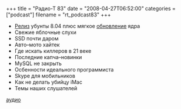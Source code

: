 +++
title = "Радио-Т 83"
date = "2008-04-27T06:52:00"
categories = ["podcast"]
filename = "rt_podcast83"
+++


- [Релиз](http://soft.compulenta.ru/355713/) убунты 8.04 плюс мягкое [обновление](http://soft.compulenta.ru/355285/) ядра
- Свежие яблочные слухи
- SSD почти даром
- Авто–мото хайтек
- Где искать киллеров в 21 веке
- Последние капча–новинки
- MySQL не закрыть
- Осбенности идеального программиста
- Skype для мобильников
- Как не делать убийцу iMac
- Темы наших слушателей

[аудио](http://cdn.radio-t.com/rt_podcast83.mp3)
<audio src="http://cdn.radio-t.com/rt_podcast83.mp3" preload="none"></audio>
